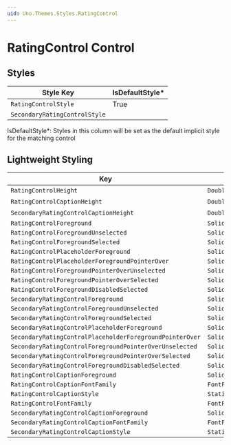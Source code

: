 ```yaml
---
uid: Uno.Themes.Styles.RatingControl
---
```


# RatingControl Control

## Styles

| Style Key                     | IsDefaultStyle\* |
|-------------------------------|------------------|
| `RatingControlStyle`          | True             |
| `SecondaryRatingControlStyle` |                  |

IsDefaultStyle\*: Styles in this column will be set as the default implicit style for the matching control

## Lightweight Styling

| Key                                                      | Type                | Value                       |
|----------------------------------------------------------|---------------------|-----------------------------|
| `RatingControlHeight`                                    | `Double`            | 32                          |
| `RatingControlCaptionHeight`                             | `Double`            | 32                          |
| `SecondaryRatingControlCaptionHeight`                    | `Double`            | 32                          |
| `RatingControlForeground`                                | `SolidColorBrush`   | `PrimaryBrush`              |
| `RatingControlForegroundUnselected`                      | `SolidColorBrush`   | `OnSurfaceLowBrush`         |
| `RatingControlForegroundSelected`                        | `SolidColorBrush`   | `PrimaryBrush`              |
| `RatingControlPlaceholderForeground`                     | `SolidColorBrush`   | `OnSurfaceLowBrush`         |
| `RatingControlPlaceholderForegroundPointerOver`          | `SolidColorBrush`   | `PrimaryBrush`              |
| `RatingControlForegroundPointerOverUnselected`           | `SolidColorBrush`   | `PrimaryBrush`              |
| `RatingControlForegroundPointerOverSelected`             | `SolidColorBrush`   | `PrimaryBrush`              |
| `RatingControlForegroundDisabledSelected`                | `SolidColorBrush`   | `OnSurfaceLowBrush`         |
| `SecondaryRatingControlForeground`                       | `SolidColorBrush`   | `SecondaryBrush`            |
| `SecondaryRatingControlForegroundUnselected`             | `SolidColorBrush`   | `OnSurfaceLowBrush`         |
| `SecondaryRatingControlForegroundSelected`               | `SolidColorBrush`   | `SecondaryBrush`            |
| `SecondaryRatingControlPlaceholderForeground`            | `SolidColorBrush`   | `OnSurfaceLowBrush`         |
| `SecondaryRatingControlPlaceholderForegroundPointerOver` | `SolidColorBrush`   | `SecondaryBrush`            |
| `SecondaryRatingControlForegroundPointerOverUnselected`  | `SolidColorBrush`   | `SecondaryBrush`            |
| `SecondaryRatingControlForegroundPointerOverSelected`    | `SolidColorBrush`   | `SecondaryBrush`            |
| `SecondaryRatingControlForegroundDisabledSelected`       | `SolidColorBrush`   | `OnSurfaceLowBrush`         |
| `RatingControlCaptionForeground`                         | `SolidColorBrush`   | `OnSurfaceBrush`            |
| `RatingControlCaptionFontFamily`                         | `FontFamily`        | `MaterialRegularFontFamily` |
| `RatingControlCaptionStyle`                              | `StaticResourceRef` | `CaptionMedium`             |
| `RatingControlFontFamily`                                | `FontFamily`        | `SymbolThemeFontFamily`     |
| `SecondaryRatingControlCaptionForeground`                | `SolidColorBrush`   | `OnSurfaceBrush`            |
| `SecondaryRatingControlCaptionFontFamily`                | `FontFamily`        | `MaterialRegularFontFamily` |
| `SecondaryRatingControlCaptionStyle`                     | `StaticResourceRef` | `CaptionMedium`             |
